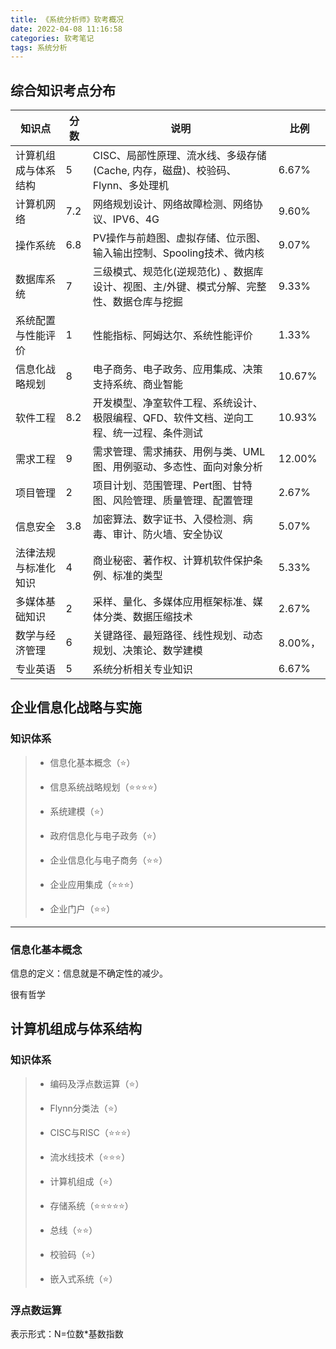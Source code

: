 ```yaml
---
title: 《系统分析师》软考概况
date: 2022-04-08 11:16:58
categories: 软考笔记
tags: 系统分析
---
```




## 综合知识考点分布

| 知识点               | 分数 | 说明                                                         | 比例    |
| -------------------- | ---- | ------------------------------------------------------------ | ------- |
| 计算机组成与体系结构 | 5    | CISC、局部性原理、流水线、多级存储(Cache, 内存，磁盘)、校验码、Flynn、多处理机 | 6.67%   |
| 计算机网络           | 7.2  | 网络规划设计、网络故障检测、网络协议、IPV6、4G               | 9.60%   |
| 操作系统             | 6.8  | PV操作与前趋图、虚拟存储、位示图、输入输出控制、Spooling技术、微内核 | 9.07%   |
| 数据库系统           | 7    | 三级模式、规范化(逆规范化) 、数据库设计、视图、主/外键、模式分解、完整性、数据仓库与挖掘 | 9.33%   |
| 系统配置与性能评价   | 1    | 性能指标、阿姆达尔、系统性能评价                             | 1.33%   |
| 信息化战略规划       | 8    | 电子商务、电子政务、应用集成、决策支持系统、商业智能         | 10.67%  |
| 软件工程             | 8.2  | 开发模型、净室软件工程、系统设计、极限编程、QFD、软件文档、逆向工程、统一过程、条件测试 | 10.93%  |
| 需求工程             | 9    | 需求管理、需求捕获、用例与类、UML图、用例驱动、多态性、面向对象分析 | 12.00%  |
| 项目管理             | 2    | 项目计划、范围管理、Pert图、甘特图、风险管理、质量管理、配置管理 | 2.67%   |
| 信息安全             | 3.8  | 加密算法、数字证书、入侵检测、病毒、审计、防火墙、安全协议   | 5.07%   |
| 法律法规与标准化知识 | 4    | 商业秘密、著作权、计算机软件保护条例、标准的类型             | 5.33%   |
| 多媒体基础知识       | 2    | 采样、量化、多媒体应用框架标准、媒体分类、数据压缩技术       | 2.67%   |
| 数学与经济管理       | 6    | 关键路径、最短路径、线性规划、动态规划、决策论、数学建模     | 8.00%， |
| 专业英语             | 5    | 系统分析相关专业知识                                         | 6.67%   |



## 企业信息化战略与实施

### 知识体系
>- 信息化基本概念（⭐）
>- 信息系统战略规划（⭐⭐⭐⭐）
>- 系统建模（⭐）
>
>- 政府信息化与电子政务（⭐）
>
>- 企业信息化与电子商务（⭐⭐）
>
>- 企业应用集成（⭐⭐⭐）
>
>- 企业门户（⭐⭐）

---
### 信息化基本概念

信息的定义：信息就是不确定性的减少。

很有哲学



## 计算机组成与体系结构

### 知识体系

> - 编码及浮点数运算（⭐）
>
> - Flynn分类法（⭐）
>
> - CISC与RISC（⭐⭐⭐）
>
> - 流水线技术（⭐⭐⭐）
>
> - 计算机组成（⭐）
>
> - 存储系统（⭐⭐⭐⭐⭐）
>
> - 总线（⭐⭐）
>
> - 校验码（⭐）
>
> - 嵌入式系统（⭐）

### 浮点数运算

表示形式：N=位数*基数指数
